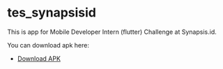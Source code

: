 # tes_synapsisid

This is app for Mobile Developer Intern (flutter) Challenge at Synapsis.id.

You can download apk here:
- [Download APK](https://drive.google.com/file/d/1KifqeY3WQWRUXbulLFaMCmxkXWCWcFxG/view?usp=share_link)

